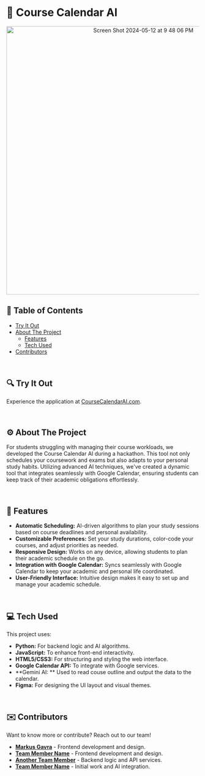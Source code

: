 # 📅 Course Calendar AI

<p align="center">
  
 <img width="700" alt="Screen Shot 2024-05-12 at 9 48 06 PM" src="![Screenshot 2024-05-13 230949](https://github.com/GavraMG/GavraMG/assets/145468935/04729688-c606-4a99-adf2-1b80c6a053bf)">

</p>

## 📖 Table of Contents
- [Try It Out](#-try-it-out)
- [About The Project](#-about-the-project)
  - [Features](#-features)
  - [Tech Used](#-tech-used)
- [Contributors](#-contributors)

<br/>

## 🔍 Try It Out
Experience the application at [CourseCalendarAI.com](https://yourusername.github.io/CourseCalendarAI/).

<br/>

## ⚙️ About The Project
For students struggling with managing their course workloads, we developed the Course Calendar AI during a hackathon. This tool not only schedules your coursework and exams but also adapts to your personal study habits. Utilizing advanced AI techniques, we've created a dynamic tool that integrates seamlessly with Google Calendar, ensuring students can keep track of their academic obligations effortlessly.

<br/>

## 🚀 Features

- **Automatic Scheduling:** AI-driven algorithms to plan your study sessions based on course deadlines and personal availability.
- **Customizable Preferences:** Set your study durations, color-code your courses, and adjust priorities as needed.
- **Responsive Design:** Works on any device, allowing students to plan their academic schedule on the go.
- **Integration with Google Calendar:** Syncs seamlessly with Google Calendar to keep your academic and personal life coordinated.
- **User-Friendly Interface:** Intuitive design makes it easy to set up and manage your academic schedule.

<br/>

## 💻 Tech Used

This project uses: 

- **Python:** For backend logic and AI algorithms.
- **JavaScript:** To enhance front-end interactivity.
- **HTML5/CSS3:** For structuring and styling the web interface.
- **Google Calendar API:** To integrate with Google services.
- **Gemini AI: ** Used to read couse outline and output the data to the calendar.
- **Figma:** For designing the UI layout and visual themes.

<br/>

## ✉️ Contributors

Want to know more or contribute? Reach out to our team!

- **[Markus Gavra](mailto:markusgavra@gmail.com)** - Frontend development and design. 
- **[Team Member Name](mailto:teammember.email@example.com)** - Frontend development and design.
- **[Another Team Member](https://www.linkedin.com/in/anothermember)** - Backend logic and API services.
- **[Team Member Name](mailto:teammember.email@example.com)** - Initial work and AI integration.

